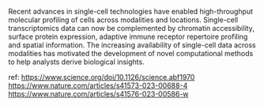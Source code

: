 Recent advances in single-cell technologies have enabled high-throughput molecular profiling of cells across modalities and locations. Single-cell transcriptomics data can now be complemented by chromatin accessibility, surface protein expression, adaptive immune receptor repertoire profiling and spatial information. The increasing availability of single-cell data across modalities has motivated the development of novel computational methods to help analysts derive biological insights. 


ref: 
https://www.science.org/doi/10.1126/science.abf1970
https://www.nature.com/articles/s41573-023-00688-4
https://www.nature.com/articles/s41576-023-00586-w
